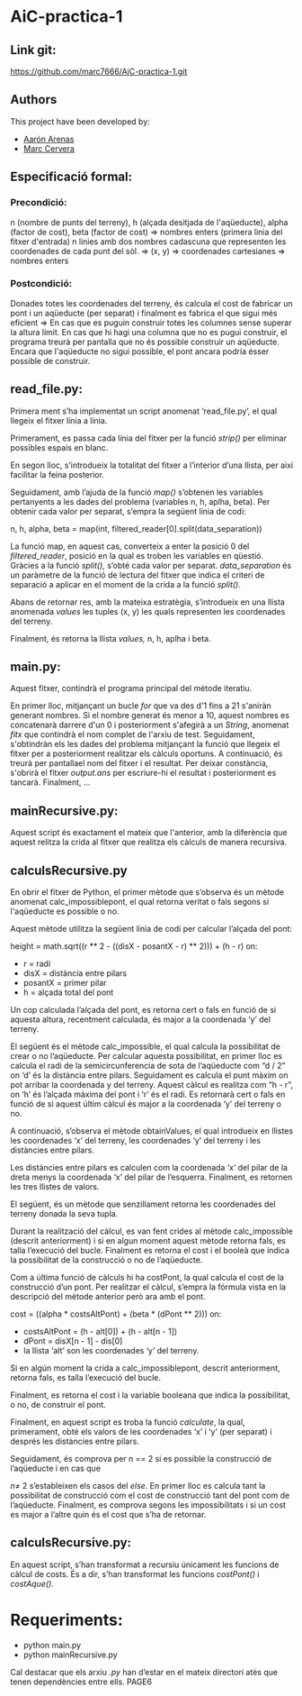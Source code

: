 # AiC-practica-1

## Link git:

https://github.com/marc7666/AiC-practica-1.git

## Authors
This project have been developed by:
- [Aarón Arenas](https://github.com/aaron-at97)
- [Marc Cervera](https://github.com/marc7666)

## Especificació formal:

### Precondició: 

n (nombre de punts del terreny), h (alçada desitjada de l'aqüeducte), alpha (factor de cost), beta (factor de cost) => nombres enters (primera linia del fitxer d'entrada)
n linies amb dos nombres cadascuna que representen les coordenades de cada punt del sòl. => (x, y) => coordenades cartesianes => nombres enters

### Postcondició: 

Donades totes les coordenades del terreny, és calcula el cost de fabricar un pont i un aqüeducte (per separat) i finalment es fabrica el que sigui més eficient => En cas que es puguin construir totes les columnes sense superar la altura límit.
En cas que hi hagi una columna que no es pugui construir, el programa treurà per pantalla que no és possible construir un aqüeducte. Encara que l'aqüeducte no sigui possible, el pont ancara podría ésser possible de construir.

## read_file.py:

Primera ment s’ha implementat un script anomenat ‘read\_file.py’, el qual llegeix el fitxer línia a línia.

Primerament, es passa cada línia del fitxer per la funció *strip()* per eliminar possibles espais en blanc.

En segon lloc, s’introdueix la totalitat del fitxer a l’interior d’una llista, per així facilitar la feina posterior.

Seguidament, amb l’ajuda de la funció *map()* s’obtenen les variables pertanyents a les dades del problema (variables n, h, aplha, beta). Per obtenir cada valor per separat, s’empra la següent línia de codi:

n, h, alpha, beta = map(int, filtered\_reader[0].split(data\_separation))

La funció map, en aquest cas, converteix a enter la posició 0 del *filtered\_reader*, posició en la qual es troben les variables en qüestió. Gràcies a la funció *split(),*  s’obté  cada valor per separat. *data\_separation* és un paràmetre de la funció de lectura del fitxer que indica el criteri de separació a aplicar en el moment de la crida a la funció *split()*.

Abans de retornar res, amb la mateixa estratègia, s’introdueix en una llista anomenada *values* les tuples (x, y) les quals representen les coordenades del terreny.

Finalment, és retorna la llista *values,* n, h, aplha i beta.

## main.py:

Aquest fitxer, contindrà el programa principal del mètode iteratiu.

En primer lloc, mitjançant un bucle *for* que va des d'1 fins a 21 s'aniràn generant nombres. Si el nombre generat és menor a 10, aquest nombres es concatenarà darrere d'un 0 i posteriorment s'afegirà a un *String*, anomenat *fitx* que contindrà el nom complet de l'arxiu de test.
Seguidament, s'obtindràn els les dades del problema mitjançant la funció que llegeix el fitxer per a posteriorment realitzar els càlculs oportuns.
A continuació, és treurà per pantallael nom del fitxer i el resultat. Per deixar constància, s'obrirà el fitxer *output.ans* per escriure-hi el resultat i posteriorment es tancarà.
Finalment, ...

## mainRecursive.py:

Aquest script és exactament el mateix que l'anterior, amb la diferència que aquest relitza la crida al fitxer que realitza els càlculs de manera recursiva.

## calculsRecursive.py

En  obrir  el  fitxer  de  Python,  el  primer  mètode  que  s’observa  és  un  mètode  anomenat calc\_impossiblepont, el qual retorna veritat o fals segons si l'aqüeducte es possible o no.

Aquest mètode utilitza la següent línia de codi per calcular l’alçada del pont:

height = math.sqrt((r \*\* 2 - ((disX - posantX - r) \*\* 2))) + (h - r) on:

- r = radi
- disX = distància entre pilars
- posantX = primer pilar
- h = alçada total del pont

Un cop calculada l’alçada del pont, es retorna cert o fals en funció de si aquesta altura, recentment calculada, és major a la coordenada ‘y’ del terreny.

El següent és el mètode calc\_impossible, el qual calcula la possibilitat de crear o no l’aqüeducte. Per calcular aquesta possibilitat, en primer lloc es calcula el radi de la semicircunferencia de sota de l’aqüeducte com “d / 2” on ‘d’ és la distància entre pilars. Seguidament es calcula el punt màxim on pot arribar la coordenada y del terreny. Aquest càlcul es realitza com “h - r”, on ‘h’ és l’alçada màxima del pont i ‘r’ és el radi. Es retornarà cert o fals en funció de si aquest últim càlcul és major a la coordenada ‘y’ del terreny o no.

A continuació, s’observa el mètode obtainValues, el qual introdueix en llistes les coordenades ‘x’ del terreny, les coordenades ‘y’ del terreny i les distàncies entre pilars.

Les distàncies entre pilars es calculen com la coordenada ‘x’ del pilar de la dreta menys la coordenada ‘x’ del pilar de l’esquerra. Finalment, es retornen les tres llistes de valors.

El següent, és un mètode que senzillament retorna les coordenades del terreny donada la seva tupla.

Durant la realització del càlcul, es van fent crides al mètode calc\_impossible (descrit anteriorment) i si en algun moment aquest mètode retorna fals, es talla l’execució del bucle. Finalment es retorna el cost i el booleà que indica la possibilitat de la construcció o no de l’aqüeducte.

Com a última funció de càlculs hi ha costPont, la qual calcula el cost de la construcció d’un pont. Per realitzar el càlcul, s’empra la fórmula vista en la descripció del mètode anterior però ara amb el pont.

cost = ((alpha \* costsAltPont) + (beta \* (dPont \*\* 2))) on:

- costsAltPont = (h - alt[0]) + (h - alt[n - 1])
- dPont = disX[n - 1] - dis[0]
- la llista ‘alt’ son les coordenades ‘y’ del terreny.

Si en algún moment la crida a calc\_impossiblepont, descrit anteriorment, retorna fals, es talla l’execució del bucle.

Finalment, es retorna el cost i la variable booleana que indica la possibilitat, o no, de construir el pont.

Finalment, en aquest script es troba la funció *calculate*, la qual, primerament, obté els valors de les coordenades ‘x’ i ‘y’ (per separat) i després les distàncies entre pilars.

Seguidament, és comprova per n == 2 si es possible la construcció de l’aqüeducte i en cas que

*n*≠ 2 s’estableixen els casos del *else*. En primer lloc es calcula tant la possibilitat de construcció com el cost de construcció tant del pont com de l’aqüeducte. Finalment, es comprova segons les impossibilitats i si un cost es major a l’altre quin és el cost que s’ha de retornar.

## calculsRecursive.py:

En aquest script, s’han transformat a recursiu únicament les funcions de càlcul de costs. És a dir, s’han transformat les funcions *costPont()* i *costAque().*


# Requeriments:

- python main.py <File>
- python mainRecursive.py <File>

Cal destacar que els arxiu *.py* han d’estar en el mateix directori atès que tenen dependències entre ells.
PAGE6


